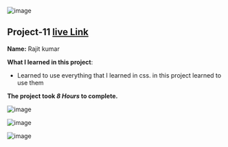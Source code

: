![image](https://img.shields.io/badge/project-11-red)

## Project-11  [live Link](https://hosting-page-design.netlify.app/)

**Name:** Rajit kumar

**What I learned in this project**:

  - Learned to use everything that I learned in css. in this project learned to use them 


**The project took ***8 Hours*** to complete.** 

![image](https://img.shields.io/badge/INeuron-LearnCodeOnline-brightgreen)

![image](https://img.shields.io/badge/Full%20stack%20JS%20bootcamp-Hitesh%20Chaudhary-lightgrey)


![image](https://github.com/Rajit909/Html-project-11/10.png)
